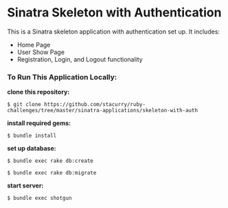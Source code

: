 # Sinatra Skeleton with Authentication

This is a Sinatra skeleton application with authentication set up. It includes:

* Home Page
* User Show Page
* Registration, Login, and Logout functionality

### To Run This Application Locally:

**clone this repository:**

`$ git clone https://github.com/stacurry/ruby-challenges/tree/master/sinatra-applications/skeleton-with-auth`

**install required gems:**

`$ bundle install`

**set up database:**

`$ bundle exec rake db:create`

`$ bundle exec rake db:migrate`

**start server:**

`$ bundle exec shotgun`
